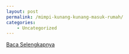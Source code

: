 ```yaml
---
layout: post
permalink: /mimpi-kunang-kunang-masuk-rumah/
categories:
    - Uncategorized
---
```


[Baca Selengkapnya](/04)